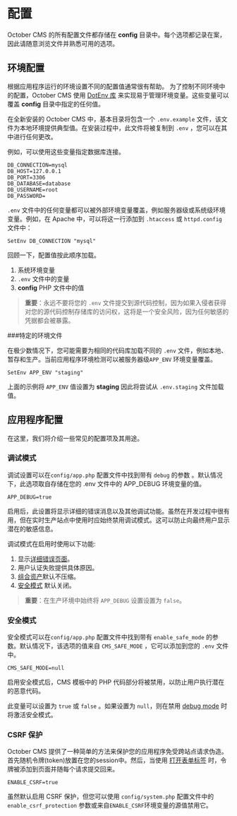 # 配置

October CMS 的所有配置文件都存储在 **config** 目录中。每个选项都记录在案，因此请随意浏览文件并熟悉可用的选项。

<a id="oc-environment-configuration"></a>
## 环境配置

根据应用程序运行的环境设置不同的配置值通常很有帮助。 为了控制不同环境中的配置，October CMS 使用 [DotEnv 库](https://github.com/vlucas/phpdotenv) 来实现易于管理环境变量。这些变量可以覆盖 **config** 目录中指定的任何值。

在全新安装的 October CMS 中，基本目录将包含一个 `.env.example` 文件，该文件为本地环境提供典型值。在安装过程中，此文件将被复制到 `.env` ，您可以在其中进行任何更改。

例如，可以使用这些变量指定数据库连接。

    DB_CONNECTION=mysql
    DB_HOST=127.0.0.1
    DB_PORT=3306
    DB_DATABASE=database
    DB_USERNAME=root
    DB_PASSWORD=

`.env` 文件中的任何变量都可以被外部环境变量覆盖，例如服务器级或系统级环境变量。例如，在 Apache 中，可以将这一行添加到 `.htaccess` 或 `httpd.config` 文件中：

    SetEnv DB_CONNECTION "mysql"

回顾一下，配置值按此顺序加载。

1. 系统环境变量
1. `.env` 文件中的变量
1. **config** PHP 文件中的值

> **重要**：永远不要将您的 `.env` 文件提交到源代码控制，因为如果入侵者获得对您的源代码控制存储库的访问权，这将是一个安全风险，因为任何敏感的凭据都会被暴露。

###特定的环境文件

在极少数情况下，您可能需要为相同的代码库加载不同的 `.env` 文件，例如本地、暂存和生产。当前应用程序环境检测可以被服务器级`APP_ENV` 环境变量覆盖。

    SetEnv APP_ENV "staging"

上面的示例将 `APP_ENV` 值设置为 **staging** 因此将尝试从 `.env.staging` 文件加载值。

## 应用程序配置

在这里，我们将介绍一些常见的配置项及其用途。

<a id="oc-debug-mode"></a>
### 调试模式

调试设置可以在`config/app.php` 配置文件中找到带有 `debug` 的参数 。默认情况下，此选项取自存储在您的 .env 文件中的 APP_DEBUG 环境变量的值。

    APP_DEBUG=true

启用后，此设置将显示详细的错误消息以及其他调试功能。虽然在开发过程中很有用，但在实时生产站点中使用时应始终禁用调试模式。这可以防止向最终用户显示潜在的敏感信息。

调试模式在启用时使用以下功能:

1. 显示[详细错误页面](../cms/pages.md#oc-error-page)。
1. 用户认证失败提供具体原因。
1. [组合资产](../markup/filter-theme.md)默认不压缩。
1. [安全模式](#oc-safe-mode) 默认关闭。

> **重要**：在生产环境中始终将 `APP_DEBUG` 设置设置为 `false`。

<a id="oc-safe-mode"></a>
### 安全模式

安全模式可以在`config/app.php` 配置文件中找到带有 `enable_safe_mode` 的参数。默认情况下，该选项的值来自 `CMS_SAFE_MODE` ，它可以添加到您的 `.env` 文件中。

    CMS_SAFE_MODE=null

启用安全模式后，CMS 模板中的 PHP 代码部分将被禁用，以防止用户执行潜在的恶意代码。

此变量可以设置为 `true` 或 `false` 。如果设置为 `null`，则在禁用 [debug mode](#oc-debug-mode) 时将激活安全模式。

<a id="oc-csrf-protection"></a>
### CSRF 保护

October CMS 提供了一种简单的方法来保护您的应用程序免受跨站点请求伪造。首先随机令牌(token)放置在您的session中。然后，当使用 [打开表单标签](../services/html.md#oc-form-tokens) 时，令牌被添加到页面并随每个请求提交回来。

    ENABLE_CSRF=true

虽然默认启用 CSRF 保护，但您可以使用 `config/system.php` 配置文件中的 `enable_csrf_protection` 参数或来自`ENABLE_CSRF`环境变量的源值禁用它。